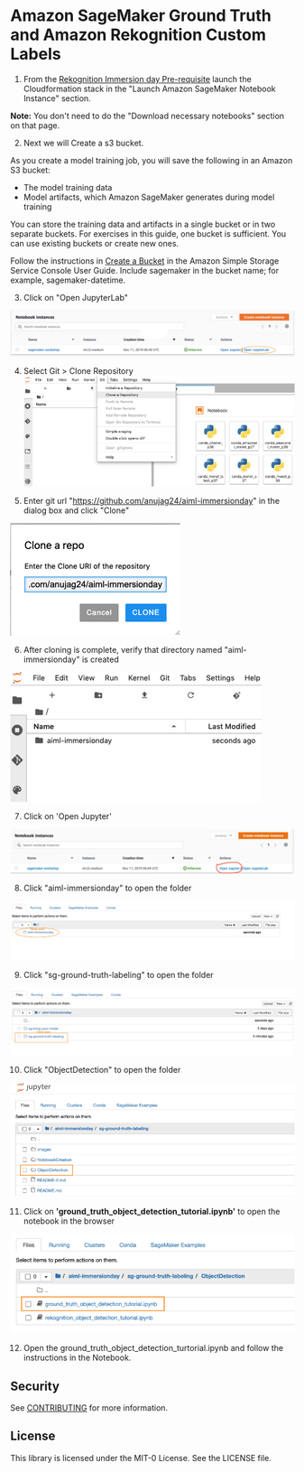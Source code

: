 # Amazon SageMaker Ground Truth and Amazon Rekognition Custom Labels


1. From the [Rekognition Immersion day Pre-requisite](https://rekognition-immersionday.workshop.aws/rek_apis.html) launch the Cloudformation stack in the "Launch Amazon SageMaker Notebook Instance" section. 

**Note:** You don't need to do the "Download necessary notebooks" section on that page. 

2. Next we will Create a s3 bucket. 

As you create a model training job, you will save the following in an Amazon S3 bucket:
- The model training data
- Model artifacts, which Amazon SageMaker generates during model training

You can store the training data and artifacts in a single bucket or in two separate buckets. For exercises in this guide, one bucket is sufficient. You can use existing buckets or create new ones.

Follow the instructions in [Create a Bucket](https://docs.aws.amazon.com/AmazonS3/latest/userguide/create-bucket-overview.html) in the Amazon Simple Storage Service Console User Guide. Include sagemaker in the bucket name; for example, sagemaker-datetime.

3. Click on "Open JupyterLab"

![Open Instance](readme-images/Notebook_Status.png)

4. Select Git > Clone Repository
![Git Termial](readme-images/CloneRepo.png)

5. Enter git url "https://github.com/anujag24/aiml-immersionday" in the dialog box and click "Clone"

![Git Termial](readme-images/CloneDialog.png)

6. After cloning is complete, verify that directory named "aiml-immersionday" is created

![source code](readme-images/RepoFolder.png)

7. Click on 'Open Jupyter' 

![Open Notebook](readme-images/Open_Notebook.png)

8. Click "aiml-immersionday" to open the folder

![Open Notebook](readme-images/37.png)

9. Click "sg-ground-truth-labeling" to open the folder

![Open Notebook](readme-images/34.png)

10. Click "ObjectDetection" to open the folder

![Open Notebook](readme-images/objectdetection.png)

11. Click on **'ground_truth_object_detection_tutorial.ipynb'** to open the notebook in the browser

![Open Notebook](readme-images/Notebook.png)

12. Open the ground_truth_object_detection_turtorial.ipynb and follow the instructions in the Notebook.


## Security

See [CONTRIBUTING](CONTRIBUTING.md#security-issue-notifications) for more information.

## License

This library is licensed under the MIT-0 License. See the LICENSE file.


